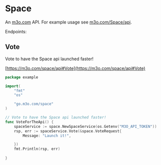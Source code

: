 # Space

An [m3o.com](https://m3o.com) API. For example usage see [m3o.com/Space/api](https://m3o.com/Space/api).

Endpoints:

## Vote

Vote to have the Space api launched faster!


[https://m3o.com/space/api#Vote](https://m3o.com/space/api#Vote)

```go
package example

import(
	"fmt"
	"os"

	"go.m3o.com/space"
)

// Vote to have the Space api launched faster!
func VoteForTheApi() {
	spaceService := space.NewSpaceService(os.Getenv("M3O_API_TOKEN"))
	rsp, err := spaceService.Vote(&space.VoteRequest{
		Message: "Launch it!",

	})
	fmt.Println(rsp, err)
	
}
```
